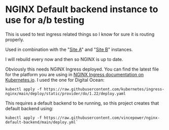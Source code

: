 # NGINX Default backend instance to use for a/b testing

This is used to test ingress related things so I know for sure it is routing properly.

Used in combination with the "[Site A](https://github.com/vincepower/nginx-site-a/)" and "[Site B](https://github.com/vincepower/nginx-site-a/)" instances.

I will rebuild every now and then so NGINX is up to date.

Obviously this needs NGINX Ingress deployed. You can find the latest file for the platform you are using in [NGINX Ingress documentation on Kubernetes.io](https://kubernetes.github.io/ingress-nginx/deploy/). I used the one for Digital Ocean:
```
kubectl apply -f https://raw.githubusercontent.com/kubernetes/ingress-nginx/main/deploy/static/provider/do/1.22/deploy.yaml
```


This requires a default backend to be running, so this project creates that default backend using:
```
kubectl apply -f https://raw.githubusercontent.com/vincepower/nginx-default-backend/main/deploy.yml`
```
